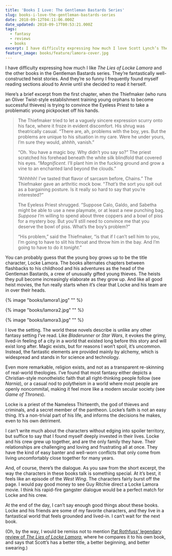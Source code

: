 ```yaml
---
title: 'Books I Love: The Gentleman Bastards Series'
slug: books-i-love-the-gentleman-bastards-series
date: 2018-09-12T04:11:06.000Z
date_updated: 2018-09-17T00:53:21.000Z
tags:
  - fantasy
  - reviews
  - books
excerpt: I have difficulty expressing how much I love Scott Lynch’s The Lies of Locke Lamora and all the other books in the Gentleman Bastards series. They’re fantastically well-constructed and funny heist stories.
feature_image: books/feature/lamora-cover.jpg
---
```


I have difficulty expressing how much I like _The Lies of Locke Lamora_ and the other books in the Gentleman Bastards series. They’re fantastically well-constructed heist stories. And they’re so funny I frequently found myself reading sections aloud to Annie until she decided to read it herself.

Here’s a brief excerpt from the first chapter, when the Thiefmaker (who runs an Oliver Twist-style establishment training young orphans to become successful thieves) is trying to convince the Eyeless Priest to take a problematic young pickpocket off his hands.

> The Thiefmaker tried to let a vaguely sincere expression scurry onto his face, where it froze in evident discomfort. His shrug was theatrically casual. “There are, ah, problems with the boy, yes. But the problems are unique to his situation in my care. Were he under yours, I’m sure they would, ahhhh, vanish.”
>
> “Oh. You have a magic boy. Why didn’t you say so?” The priest scratched his forehead beneath the white silk blindfold that covered his eyes. “_Magnificent_. I’ll plant him in the fucking ground and grow a vine to an enchanted land beyond the clouds.”
>
> “Ahhhhh! I’ve tasted that flavor of sarcasm before, Chains.” The Thiefmaker gave an arthritic mock bow. “_That’s_ the sort you spit out as a bargaining posture. Is it really so hard to say that you’re interested?”
>
> The Eyeless Priest shrugged. “Suppose Calo, Galdo, and Sabetha might be able to use a new playmate, or at least a new punching bag. _Suppose_ I’m willing to spend about three coppers and a bowl of piss for a mystery boy. But you’ll still need to convince me that you deserve the bowl of piss. What’s the boy’s problem?”
>
> “His problem,” said the Thiefmaker, “is that if I can’t sell him to you, I’m going to have to slit his throat and throw him in the bay. And I’m going to have to do it _tonight_.”

You can probably guess that the young boy grows up to be the title character, Locke Lamora. The books alternates chapters between flashbacks to his childhood and his adventures as the head of the Gentleman Bastards, a crew of unusually gifted young thieves. The heists they pull become increasingly elaborate as they grow up. And like all good heist movies, the fun really starts when it’s clear that Locke and his team are in over their heads.

{% image "books/lamora1.jpg" "" %}

{% image "books/lamora2.jpg" "" %}

{% image "books/lamora3.jpg" "" %}

I love the setting. The world these novels describe is unlike any other fantasy setting I’ve read. Like _Bladerunner_ or _Star Wars_, it evokes the grimy, lived-in feeling of a city in a world that existed long before this story and will exist long after. Magic exists, but for reasons I won’t spoil, it’s uncommon. Instead, the fantastic elements are provided mainly by alchemy, which is widespread and stands in for science and technology.

Even more remarkable, religion exists, and not as a transparent re-skinning of real-world theologies. I’ve found that most fantasy either depicts a Christian-style monotheistic faith that all right-thinking people follow (see _Narnia_), or a casual nod to polytheism in a world where most people are openly noncommital, making it feel more like a modern secular society (see _Game of Thrones_).

Locke is a priest of the Nameless Thirteenth, the god of thieves and criminals, and a secret member of the pantheon. Locke’s faith is not an easy thing. It’s a non-trivial part of his life, and informs the decisions he makes, even to his own detriment.

I can’t write much about the characters without edging into spoiler territory, but suffice to say that I found myself deeply invested in their lives. Locke and his crew grew up together, and are the only family they have. Their relationships are challenging and loving and frustrating all at once. They have the kind of easy banter and well-worn conflicts that only come from living uncomfortably close together for many years.

And, of course, there’s the dialogue. As you saw from the short excerpt, the way the characters in these books talk is something special. At it’s best, it feels like an episode of the _West Wing_. The characters fairly burst off the page. I would pay good money to see Guy Ritchie direct a Locke Lamora movie. I think his rapid-fire gangster dialogue would be a perfect match for Locke and his crew.

At the end of the day, I can’t say enough good things about these books. Locke and his friends are some of my favorite characters, and they live in a fantastical world that feels grounded and lived-in. I can’t wait for the next book.

(Oh, by the way, I would be remiss not to mention [Pat Rothfuss’ legendary review of _The Lies of Locke Lamora_](https://www.goodreads.com/review/show/99607064), where he compares it to his own book, and says that Scott’s has a better title, a better beginning, and better swearing.)
